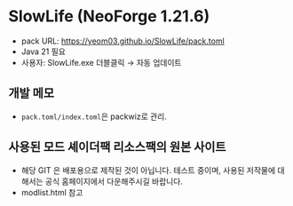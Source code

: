 # SlowLife (NeoForge 1.21.6)

- pack URL: https://yeom03.github.io/SlowLife/pack.toml
- Java 21 필요
- 사용자: SlowLife.exe 더블클릭 → 자동 업데이트

## 개발 메모
- `pack.toml/index.toml`은 packwiz로 관리.

## 사용된 모드 셰이더팩 리소스팩의 원본 사이트
- 해당 GIT 은 배포용으로 제작된 것이 아닙니다. 테스트 중이며, 사용된 저작물에 대해서는 공식 홈페이지에서 다운해주시길 바랍니다.
- modlist.html 참고
